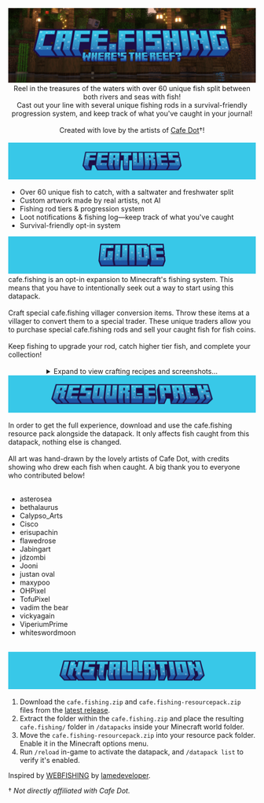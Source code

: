<img src="./.github/assets/cafe.fishing_logo.png" alt="The cafe.fishing logo with the subtitle saying, 'where's the reef'. In the background is a screenshot of a player fishing on a dock built in Minecraft with shaders enabled." />

<div align="center">
Reel in the treasures of the waters with over 60 unique fish split between both rivers and seas with fish!<br>Cast out your line with several unique fishing rods in a survival-friendly progression system, and keep track of what you've caught in your journal!
<br><br>
Created with love by the artists of <a href="https://discord.gg/cafedot">Cafe Dot</a>†!
</div>
<br>
<img src="./.github/assets/features.png" />

- Over 60 unique fish to catch, with a saltwater and freshwater split
- Custom artwork made by real artists, not AI
- Fishing rod tiers & progression system
- Loot notifications & fishing log—keep track of what you've caught
- Survival-friendly opt-in system
<img src="./.github/assets/guide.png" />
cafe.fishing is an opt-in expansion to Minecraft's fishing system. This means that you have to intentionally seek out a way to start using this datapack.
<br><br>
Craft special cafe.fishing villager conversion items. Throw these items at a villager to convert them to a special trader. These unique traders allow you to purchase special cafe.fishing rods and sell your caught fish for fish coins.
<br><br>
Keep fishing to upgrade your rod, catch higher tier fish, and complete your collection!
<br><br>
<details align="center">
<summary>Expand to view crafting recipes and screenshots...</summary>
<br>
<img src="./.github/assets/guide/rods.png" style="width: 512px" />
<br>
6 Fishing Rods + 1 Barrel = Fishing Rod Vendor Conversion Item
<br><br>
<img src="./.github/assets/guide/fresh.png" style="width: 512px" />
<br>
8 Salmon + 1 Barrel = Freshwater Vendor Conversion Item
<br><br>
<img src="./.github/assets/guide/salt.png" style="width: 512px"/>
<br>
8 Cod + 1 Barrel = Saltwater Vendor Conversion Item
<br><br>
<img src="./.github/assets/guide/coinvendor.png" style="width: 512px"/>
<br>
Sell your fish to the fishing vendors for Fish Coins!
<br><br>
<img src="./.github/assets/guide/rodvendor.png" style="width: 512px"/>
<br>
Upgrade your rod at the Rod Vendor for Fish Coins!
<br><br>
<img src="./.github/assets/guide/loottracker.png" style="width: 512px"/>
<br>
Keep track of your fishing log in the advancements tab!
</details>

<img src="./.github/assets/resourcepack.png" />

In order to get the full experience, download and use the cafe.fishing resource pack alongside the datapack. It only affects fish caught from this datapack, nothing else is changed.
<br><br>
All art was hand-drawn by the lovely artists of Cafe Dot, with credits showing who drew each fish when caught. A big thank you to everyone who contributed below!
<br><br>
- asterosea 
- bethalaurus
- Calypso_Arts 
- Cisco
- erisupachin
- flawedrose
- Jabingart
- jdzombi
- Jooni
- justan oval
- maxypoo
- OHPixel
- TofuPixel
- vadim the bear
- vickyagain
- ViperiumPrime
- whiteswordmoon
<br><br>
<img src="./.github/assets/installation.png" />

1. Download the `cafe.fishing.zip` and `cafe.fishing-resourcepack.zip` files from the [latest release](https://github.com/maxheyn/cafe.fishing/releases/latest).
2. Extract the folder within the `cafe.fishing.zip` and place the resulting `cafe.fishing/` folder in `/datapacks` inside your Minecraft world folder.
3. Move the `cafe.fishing-resourcepack.zip` into your resource pack folder. Enable it in the Minecraft options menu.
4. Run `/reload` in-game to activate the datapack, and `/datapack list` to verify it's enabled.


Inspired by [WEBFISHING](https://store.steampowered.com/app/3146520/WEBFISHING/) by [lamedeveloper](https://lamedeveloper.itch.io/).

† _Not directly affiliated with Cafe Dot._